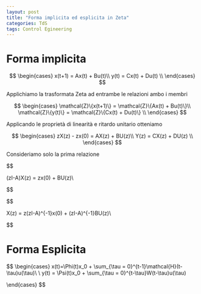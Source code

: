 ```yaml
---
layout: post
title: "Forma implicita ed esplicita in Zeta"
categories: TdS
tags: Control Egineering
---
```

# Forma implicita

$$
\begin{cases}
x(t+1) = Ax(t) + Bu(t)\\
y(t) = Cx(t) + Du(t) \\
\end{cases}
$$

<!--excerpt-->
Applichiamo la trasformata Zeta ad entrambe le relazioni ambo i membri

$$
\begin{cases}
\mathcal{Z}\{x(t+1)\} = \mathcal{Z}\{Ax(t) + Bu(t)\}\\
\mathcal{Z}\{y(t)\} = \mathcal{Z}\{Cx(t) + Du(t)\} \\
\end{cases}
$$

Applicando le proprietà di linearità e ritardo unitario otteniamo

$$
\begin{cases}
zX(z) - zx(0) = AX(z) + BU(z)\\
Y(z) = CX(z) + DU(z) \\
\end{cases}
$$

Consideriamo solo la prima relazione

$$

(zI-A)X(z) = zx(0) + BU(z)\\

$$

$$

X(z) = z(zI-A)^{-1}x(0) + (zI-A)^{-1}BU(z)\\

$$

# Forma Esplicita

$$
\begin{cases}
x(t)=\Phi(t)x_0 + \sum_{\tau = 0}^{t-1}\mathcal{H}(t-\tau)u(\tau)\\ \\
y(t) = \Psi(t)x_0 + \sum_{\tau = 0}^{t-\tau}W(t-\tau)u(\tau)

\end{cases}
$$

